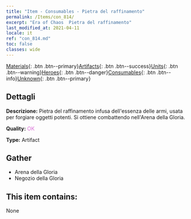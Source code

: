 ```yaml
---
title: "Item - Consumables - Pietra del raffinamento"
permalink: /Items/con_814/
excerpt: "Era of Chaos  Pietra del raffinamento"
last_modified_at: 2021-04-11
locale: it
ref: "con_814.md"
toc: false
classes: wide
---
```

 [Materials](/it/Items/){: .btn .btn--primary}[Artifacts](/it/Items/Artifacts/){: .btn .btn--success}[Units](/it/Items/Units/){: .btn .btn--warning}[Heroes](/it/Items/Heroes/){: .btn .btn--danger}[Consumables](/it/Items/Consumables/){: .btn .btn--info}[Unknown](/it/Items/Unknown/){: .btn .btn--primary}

## Dettagli
 **Descrizione:** Pietra del raffinamento infusa dell'essenza delle armi, usata per forgiare oggetti potenti. Si ottiene combattendo nell'Arena della Gloria.

 **Quality:** <span style="color: #DA70D6">OK</span>

 **Type:** Artifact

## Gather

*    Arena della Gloria 
*    Negozio della Gloria 

## This item contains:

  None


